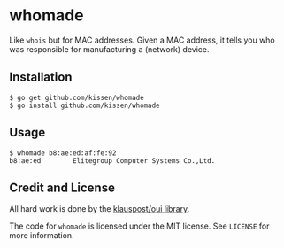 whomade
=======

Like `whois` but for MAC addresses. Given a MAC address, it tells you
who was responsible for manufacturing a (network) device.

Installation
------------

	$ go get github.com/kissen/whomade
	$ go install github.com/kissen/whomade

Usage
-----

	$ whomade b8:ae:ed:af:fe:92
	b8:ae:ed        Elitegroup Computer Systems Co.,Ltd.

Credit and License
------------------

All hard work is done by the [klauspost/oui library](https://github.com/klauspost/oui).

The code for `whomade` is licensed under the MIT license. See
`LICENSE` for more information.
